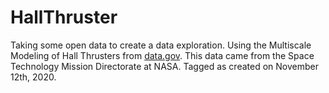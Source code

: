 # HallThruster
Taking some open data to create a data exploration. Using the Multiscale Modeling of Hall Thrusters from [data.gov](https://catalog.data.gov/dataset/multiscale-modeling-of-hall-thrusters-phase-i). This data came from the Space Technology Mission Directorate at NASA. Tagged as created on November 12th, 2020.
  
